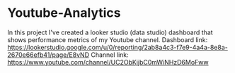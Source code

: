 # Youtube-Analytics
In this project I've created a looker studio (data studio) dashboard that shows performance metrics of my Youtube channel.
Dashboard link: https://lookerstudio.google.com/u/0/reporting/2ab8a4c3-f7e9-4a4a-8e8a-2670e66efb41/page/E8vND
Channel link: https://www.youtube.com/channel/UC2ObKjjbC0mWiNHzD6MoFww
